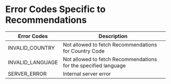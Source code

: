 # Error Codes Specific to Recommendations

| **Error Codes**  | **Description**          |
|------------------|-------------------------------------------------------|
| INVALID_COUNTRY  | Not allowed to fetch Recommendations for Country Code <Code>           |
| INVALID_LANGUAGE | Not allowed to fetch Recommendations for the specified language <Code> |
| SERVER_ERROR     | Internal server error                                                  |
